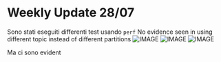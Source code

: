 # Weekly Update 28/07
Sono stati eseguiti differenti test usando ``perf``
No evidence seen in using different topic instead of different partitions
![IMAGE](img/cycles.png)
![IMAGE](img/task-clock.png)
![IMAGE](img/instructions.png)

Ma ci sono evident